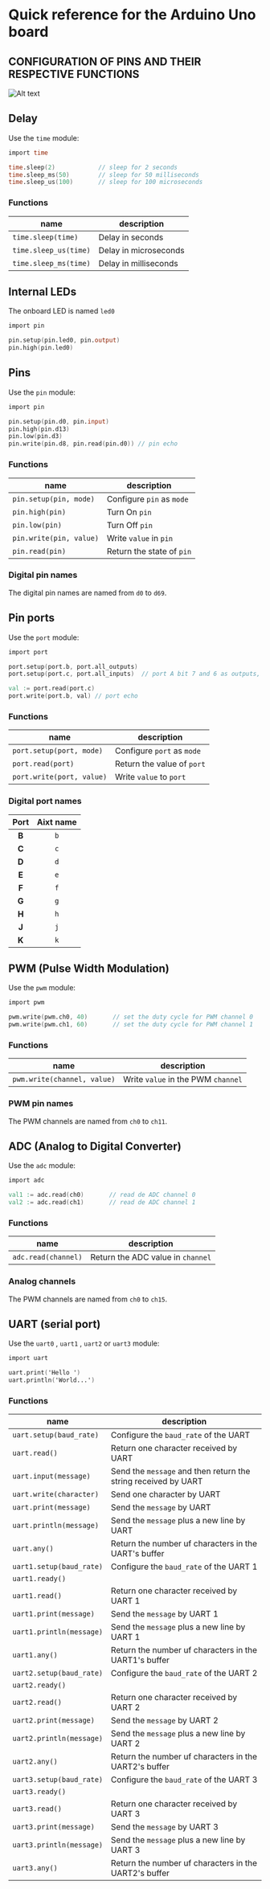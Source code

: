# Quick reference for the Arduino Uno board

## CONFIGURATION OF PINS AND THEIR RESPECTIVE FUNCTIONS

![Alt text](Arduino-Mega.jpg)


## Delay
Use the `time` module:

```v
import time

time.sleep(2)            // sleep for 2 seconds
time.sleep_ms(50)        // sleep for 50 milliseconds
time.sleep_us(100)       // sleep for 100 microseconds
```

### Functions
| name                  | description           |
| --------------------- | --------------------- |
| `time.sleep(time)`    | Delay in seconds      |
| `time.sleep_us(time)` | Delay in microseconds |
| `time.sleep_ms(time)` | Delay in milliseconds |


## Internal LEDs
The onboard LED is named `led0` 

```v
import pin

pin.setup(pin.led0, pin.output)
pin.high(pin.led0)
```


## Pins
Use the `pin` module:

```v
import pin

pin.setup(pin.d0, pin.input)
pin.high(pin.d13)
pin.low(pin.d3)
pin.write(pin.d8, pin.read(pin.d0)) // pin echo
```

### Functions
| name                    | description               |
| ----------------------- | ------------------------- |
| `pin.setup(pin, mode)`  | Configure `pin` as `mode` |
| `pin.high(pin)`         | Turn On `pin`             |
| `pin.low(pin)`          | Turn Off `pin`            |
| `pin.write(pin, value)` | Write `value` in `pin`    |
| `pin.read(pin)`         | Return the state of `pin` |


### Digital pin names
The digital pin names are named from `d0` to `d69`.


## Pin ports
Use the `port` module:

```v
import port

port.setup(port.b, port.all_outputs)
port.setup(port.c, port.all_inputs)  // port A bit 7 and 6 as outputs, the rest as inputs

val := port.read(port.c)
port.write(port.b, val) // port echo
```

### Functions
| name                      | description                |
| ------------------------- | -------------------------- |
| `port.setup(port, mode)`  | Configure `port` as `mode` |
| `port.read(port)`         | Return the value of `port` |
| `port.write(port, value)` | Write `value` to `port`    |

### Digital port names
| Port  | Aixt name |
| :---: | :-------: |
| **B** |    `b`    |
| **C** |    `c`    |
| **D** |    `d`    |
| **E** |    `e`    |
| **F** |    `f`    |
| **G** |    `g`    |
| **H** |    `h`    |
| **J** |    `j`    |
| **K** |    `k`    |


## PWM (Pulse Width Modulation)
Use the `pwm` module:

```v
import pwm

pwm.write(pwm.ch0, 40)       // set the duty cycle for PWM channel 0
pwm.write(pwm.ch1, 60)       // set the duty cycle for PWM channel 1
```

### Functions
| name                        | description                        |
| --------------------------- | ---------------------------------- |
| `pwm.write(channel, value)` | Write `value` in the PWM `channel` |

### PWM pin names
The PWM channels are named from `ch0` to `ch11`.


## ADC (Analog to Digital Converter)
Use the `adc` module:

```v
import adc

val1 := adc.read(ch0)       // read de ADC channel 0
val2 := adc.read(ch1)       // read de ADC channel 1
```

### Functions
| name                | description                       |
| ------------------- | --------------------------------- |
| `adc.read(channel)` | Return the ADC value in `channel` |

### Analog channels
The PWM channels are named from `ch0` to `ch15`.


## UART (serial port)
Use the `uart0` , `uart1` , `uart2` or `uart3` module:

```v
import uart

uart.print('Hello ')
uart.println('World...')
```

### Functions
| name                     | description                                                    |
| ------------------------ | -------------------------------------------------------------- |
| `uart.setup(baud_rate)`  | Configure the `baud_rate` of the UART                          |
| `uart.read()`            | Return one character received by UART                          |
| `uart.input(message)`    | Send the `message` and then return the string received by UART |
| `uart.write(character)`  | Send one character by UART                                     |
| `uart.print(message)`    | Send the `message` by UART                                     |
| `uart.println(message)`  | Send the `message` plus a new line by UART                     |
| `uart.any()`             | Return the number uf characters in the UART's buffer           |
| `uart1.setup(baud_rate)` | Configure the `baud_rate` of the UART 1                        |
| `uart1.ready()`          |
| `uart1.read()`           | Return one character received by UART 1                        |
| `uart1.print(message)`   | Send the `message` by UART 1                                   |
| `uart1.println(message)` | Send the `message` plus a new line by UART 1                   |
| `uart1.any()`            | Return the number uf characters in the UART1's buffer          |
| `uart2.setup(baud_rate)` | Configure the `baud_rate` of the UART 2                        |
| `uart2.ready()`          |
| `uart2.read()`           | Return one character received by UART 2                        |
| `uart2.print(message)`   | Send the `message` by UART 2                                   |
| `uart2.println(message)` | Send the `message` plus a new line by UART 2                   |
| `uart2.any()`            | Return the number uf characters in the UART2's buffer          |
| `uart3.setup(baud_rate)` | Configure the `baud_rate` of the UART 3                        |
| `uart3.ready()`          |
| `uart3.read()`           | Return one character received by UART 3                        |
| `uart3.print(message)`   | Send the `message` by UART 3                                   |
| `uart3.println(message)` | Send the `message` plus a new line by UART 3                   |
| `uart3.any()`            | Return the number uf characters in the UART2's buffer          |